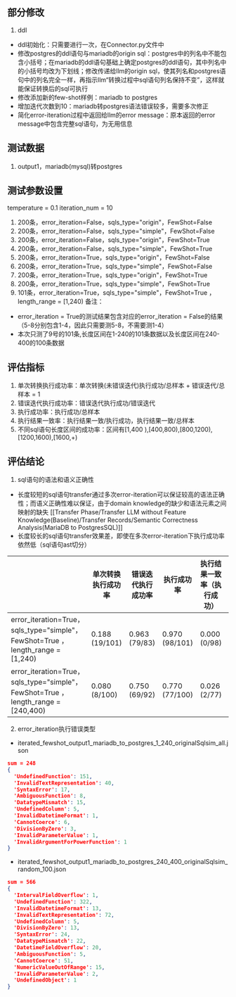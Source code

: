 ## 部分修改
1.  ddl
* ddl初始化：只需要进行一次，在Connector.py文件中
* 修改postgres的ddl语句与mariadb的origin sql：postgres中的列名中不能包含小括号；在mariadb的ddl语句基础上确定postgres的ddl语句，其中列名中的小括号均改为下划线；修改传递给llm的origin sql，使其列名和postgres语句中的列名完全一样，再指示llm“转换过程中sql语句列名保持不变”，这样就能保证转换后的sql可执行
* 修改添加新的few-shot样例：mariadb to postgres
* 增加迭代次数到10：mariadb转postgres语法错误较多，需要多次修正
* 简化error-iteration过程中返回给llm的error message：原本返回的error message中包含完整sql语句，为无用信息

## 测试数据
1. output1，mariadb(mysql)转postgres

## 测试参数设置
temperature = 0.1
iteration_num = 10
1. 200条，error_iteration=False，sqls_type="origin"，FewShot=False  
2. 200条，error_iteration=False，sqls_type="simple"，FewShot=False  
3. 200条，error_iteration=False，sqls_type="origin"，FewShot=True
4. 200条，error_iteration=False，sqls_type="simple"，FewShot=True 
5. 200条，error_iteration=True，sqls_type="origin"，FewShot=False 
6. 200条，error_iteration=True，sqls_type="simple"，FewShot=False
7. 200条，error_iteration=True，sqls_type="origin"，FewShot=True 
8. 200条，error_iteration=True，sqls_type="simple"，FewShot=True 
9. 101条，error_iteration=True，sqls_type="simple"，FewShot=True ，length_range = [1,240)
备注：
* error_iteration = True的测试结果包含对应的error_iteration = False的结果（5-8分别包含1-4，因此只需要测5-8，不需要测1-4）
* 本次只测了9号的101条,长度区间在1-240的101条数据以及长度区间在240-400的100条数据
## 评估指标

1. 单次转换执行成功率：单次转换(未错误迭代)执行成功/总样本 + 错误迭代/总样本 = 1
2. 错误迭代执行成功率：错误迭代执行成功/错误迭代
3. 执行成功率：执行成功/总样本
4. 执行结果一致率：执行结果一致/执行成功，执行结果一致/总样本
5. 不同sql语句长度区间的成功率：区间有[1,400 ),[400,800),[800,1200),[1200,1600),[1600,+)

## 评估结论
1. sql语句的语法和语义正确性
* 长度较短的sql语句transfer通过多次error-iteration可以保证较高的语法正确性；而语义正确性难以保证，由于domain knowledge的缺少和语法元素之间映射的缺失 [[Transfer Phase/Transfer LLM without Feature Knowledge(Baseline)/Transfer Records/Semantic Correctness Analysis(MariaDB to PostgresSQL)]]
* 长度较长的sql语句transfer效果差，即使在多次error-iteration下执行成功率依然低（sql语句ast切分）

|                                                                                | 单次转换执行成功率      | 错误迭代执行成功率     | 执行成功率          | 执行结果一致率（执行成功） | 执行结果一致率（总样本）  | 平均迭代次数          |
| ------------------------------------------------------------------------------ | -------------- | ------------- | -------------- | ------------- | ------------- | --------------- |
| error_iteration=True，sqls_type="simple"，FewShot=True ，length_range = [1,240)   | 0.188 (19/101) | 0.963 (79/83) | 0.970 (98/101) | 0.000  (0/98) | 0.000 (0/101) | 3.396 (343/101) |
| error_iteration=True，sqls_type="simple"，FewShot=True ，length_range = [240,400) | 0.080 (8/100)  | 0.750 (69/92) | 0.770 (77/100) | 0.026 (2/77)  | 0.020 (2/100) |                 |

2. error_iteration执行错误类型
* iterated_fewshot_output1_mariadb_to_postgres_1_240_originalSqlsim_all.json
```JSON
sum = 248
{  
  'UndefinedFunction': 151,  
  'InvalidTextRepresentation': 40,  
  'SyntaxError': 17,  
  'AmbiguousFunction': 8,  
  'DatatypeMismatch': 15,  
  'UndefinedColumn': 5,  
  'InvalidDatetimeFormat': 1,  
  'CannotCoerce': 6,  
  'DivisionByZero': 3,  
  'InvalidParameterValue': 1,  
  'InvalidArgumentForPowerFunction': 1  
}
```
* iterated_fewshot_output1_mariadb_to_postgres_240_400_originalSqlsim_random_100.json
``` JSON
sum = 566
{  
  'IntervalFieldOverflow': 1,  
  'UndefinedFunction': 322,  
  'InvalidDatetimeFormat': 13,  
  'InvalidTextRepresentation': 72,  
  'UndefinedColumn': 5,  
  'DivisionByZero': 13,  
  'SyntaxError': 24,  
  'DatatypeMismatch': 22,  
  'DatetimeFieldOverflow': 20,  
  'AmbiguousFunction': 5,  
  'CannotCoerce': 51,  
  'NumericValueOutOfRange': 15,  
  'InvalidParameterValue': 2,  
  'UndefinedObject': 1  
}  
```
